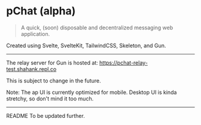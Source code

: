 # pChat (alpha)

> A quick, (soon) disposable and decentralized messaging web application.

Created using Svelte, SvelteKit, TailwindCSS, Skeleton, and Gun.

---

The relay server for Gun is hosted at: https://pchat-relay-test.shahank.repl.co

This is subject to change in the future.

Note: The ap UI is currently optimized for mobile. Desktop UI is kinda stretchy, so don't mind it too much.

---

README To be updated further.